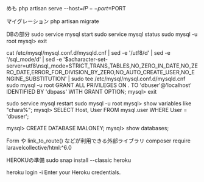 めも
php artisan serve --host=$IP --port=$PORT

マイグレーション
php artisan migrate

DBの部分
sudo service mysql start
sudo service mysql status
sudo mysql -u root
mysql> exit

cat /etc/mysql/mysql.conf.d/mysqld.cnf | sed -e '/utf8/d' | sed -e '/sql_mode/d' | sed -e '$acharacter-set-server=utf8\nsql_mode=STRICT_TRANS_TABLES,NO_ZERO_IN_DATE,NO_ZERO_DATE,ERROR_FOR_DIVISION_BY_ZERO,NO_AUTO_CREATE_USER,NO_ENGINE_SUBSTITUTION' | sudo tee /etc/mysql/mysql.conf.d/mysqld.cnf
sudo mysql -u root
GRANT ALL PRIVILEGES ON *.* TO 'dbuser'@'localhost' IDENTIFIED BY 'dbpass' WITH GRANT OPTION;
mysql> exit

sudo service mysql restart
sudo mysql -u root
mysql> show variables like "chara%";
mysql> SELECT Host, User FROM mysql.user WHERE User = 'dbuser';

mysql> CREATE DATABASE MALONEY;
mysql> show databases;

Form や link_to_route() などが利用できる外部ライブラリ
composer require laravelcollective/html:^6.0

HEROKUの準備
sudo snap install --classic heroku

heroku login -i
Enter your Heroku credentials.
